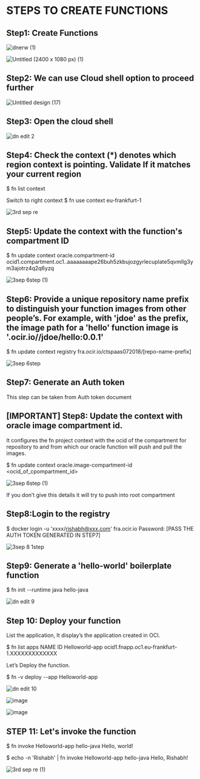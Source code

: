 # STEPS TO CREATE FUNCTIONS

## Step1: Create Functions

![dnerw (1)](https://github.com/user-attachments/assets/a76be028-4057-4e59-a81c-e01b88f9001d)

![Untitled (2400 x 1080 px) (1)](https://github.com/user-attachments/assets/abda2fc0-0de2-4545-bb2f-d989113dbb77)

## Step2: We can use Cloud shell option to proceed further

![Untitled design (17)](https://github.com/user-attachments/assets/5ea55ed6-d71e-43a3-9bbd-dee12f4df126)

## Step3: Open the cloud shell

![dn edit 2](https://github.com/user-attachments/assets/727db8d9-5544-4693-b543-65a226c0b971)

## Step4: Check the context (*) denotes which region context is pointing. Validate If it matches your current region 

$ fn list context

Switch to right context
$ fn use context eu-frankfurt-1

![3rd sep re](https://github.com/user-attachments/assets/eca64bf2-2cfd-4e9c-b766-35ef0f76adff)

## Step5: Update the context with the function's compartment ID

$ fn update context oracle.compartment-id ocid1.compartment.oc1..aaaaaaaape26buh5zkbujozgyrlecuplate5qvmllg3ym3ajotrz4q2q6yzq

![3sep 6step (1)](https://github.com/user-attachments/assets/dfe1de1b-fa13-46ab-8e8f-151e49493902)
 
## Step6: Provide a unique repository name prefix to distinguish your function images from other people’s. For example, with 'jdoe' as the prefix, the image path for a 'hello' function image is '<region-key>.ocir.io/<tenancy-namespace>/jdoe/hello:0.0.1'

$ fn update context registry fra.ocir.io/ctspaas072018/[repo-name-prefix]

![3sep 6step](https://github.com/user-attachments/assets/25e0912b-d0a9-4fbd-90ce-d44a055e27aa)

## Step7: Generate an Auth token

This step can be taken from Auth token document

## [IMPORTANT] Step8: Update the context with oracle image compartment id.

It configures the fn project context with the ocid of the compartment for repository  to and from which our oracle function will push and pull the images.

$ fn update context oracle.image-compartment-id <ocid_of_cpompartment_id>

![3sep 6step (1)](https://github.com/user-attachments/assets/ec783195-c858-44ec-b7b7-5748433327d7)

If you don’t give this details it will try to push into root compartment

## Step8:Login to the registry

$ docker login -u ‘xxxx/rishabh@xxx.com' fra.ocir.io
Password: [PASS THE AUTH TOKEN GENERATED IN STEP7]

![3sep 8 1step](https://github.com/user-attachments/assets/2d252e57-068c-46ce-8c3d-60eb72ed9dbf)

## Step9: Generate a 'hello-world' boilerplate function

$ fn init --runtime java hello-java

![dn edit 9](https://github.com/user-attachments/assets/5d0cfcd0-974e-4a42-b283-37c8cac4fbe1)

## Step 10: Deploy your function

List the application, It display’s the application created in OCI.

$ fn list apps
NAME            ID
Helloworld-app  ocid1.fnapp.oc1.eu-frankfurt-1.XXXXXXXXXXXXX

Let’s Deploy the function.

$ fn -v deploy --app Helloworld-app

![dn edit 10](https://github.com/user-attachments/assets/33a1573a-9fe6-49ad-827f-5d562fdd4acc)

![image](https://github.com/user-attachments/assets/9e0490f3-3192-4997-a942-9cfe241c9337)

![image](https://github.com/user-attachments/assets/a42900d0-0a26-4555-a4ec-d4faddb98ba8)

## STEP 11: Let's invoke the function

$ fn invoke Helloworld-app hello-java
Hello, world!

$ echo -n 'Rishabh' | fn invoke Helloworld-app hello-java
Hello, Rishabh!

![3rd sep re (1)](https://github.com/user-attachments/assets/4b89184a-3461-4c8f-98f6-81c91b8c74f6)



















